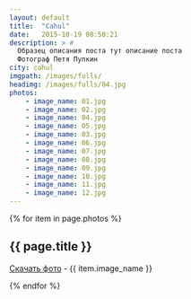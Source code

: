 ```yaml
---
layout: default
title:  "Cahul"
date:   2015-10-19 08:50:21
description: > #
  Образец описания поста тут описание поста
  Фотограф Петя Пупкин
city: cahul
imgpath: /images/fulls/
headimg: /images/fulls/04.jpg
photos:
    - image_name: 01.jpg
    - image_name: 02.jpg
    - image_name: 04.jpg
    - image_name: 05.jpg
    - image_name: 03.jpg
    - image_name: 06.jpg
    - image_name: 07.jpg
    - image_name: 08.jpg
    - image_name: 09.jpg
    - image_name: 10.jpg
    - image_name: 11.jpg
    - image_name: 12.jpg
---
```

<section id="thumbnails">
  {% for item in page.photos %}
    <article>
        <a class="thumbnail" href="{{ page.imgpath | prepend: site.baseurl }}{{ item.image_name }}" data-position="center"><img src="{{ page.imgpath | prepend: site.baseurl }}{{ item.image_name }}" alt="" /></a>
        <h2>{{ page.title }}</h2>
        <p><a href="{{ page.imgpath | prepend: site.baseurl }}{{ item.image_name }}" download><i class="fa fa-download"></i>Скачать фото</a> - {{ item.image_name }}</p>
    </article>
{% endfor %}
</section>
